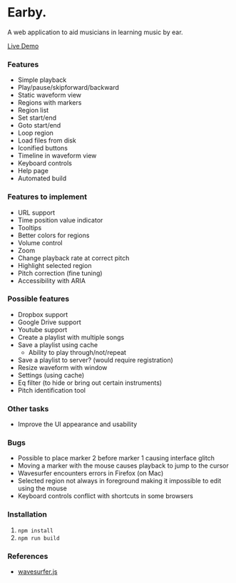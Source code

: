 # Earby. #

A web application to aid musicians in learning music by ear.

[Live Demo](http://www.earby.tcfritchman.com)

### Features ###

* Simple playback
* Play/pause/skipforward/backward
* Static waveform view
* Regions with markers
* Region list
* Set start/end
* Goto start/end
* Loop region
* Load files from disk
* Iconified buttons
* Timeline in waveform view
* Keyboard controls
* Help page
* Automated build

### Features to implement ###
* URL support
* Time position value indicator
* Tooltips
* Better colors for regions
* Volume control
* Zoom
* Change playback rate at correct pitch
* Highlight selected region
* Pitch correction (fine tuning)
* Accessibility with ARIA

### Possible features ###
* Dropbox support
* Google Drive support
* Youtube support
* Create a playlist with multiple songs
* Save a playlist using cache
    * Ability to play through/not/repeat
* Save a playlist to server? (would require registration)
* Resize waveform with window
* Settings (using cache)
* Eq filter (to hide or bring out certain instruments)
* Pitch identification tool

### Other tasks ###
* Improve the UI appearance and usability

### Bugs ###
* Possible to place marker 2 before marker 1 causing interface glitch
* Moving a marker with the mouse causes playback to jump to the cursor
* Wavesurfer encounters errors in Firefox (on Mac)
* Selected region not always in foreground making it impossible to edit using the mouse
* Keyboard controls conflict with shortcuts in some browsers

### Installation ###
1. `npm install`
2. `npm run build`

### References ###
* [wavesurfer.js](https://github.com/katspaugh/wavesurfer.js)
